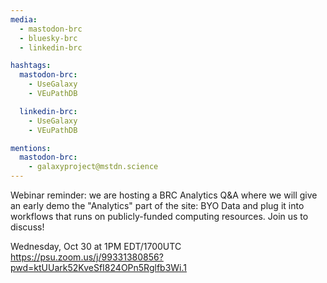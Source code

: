 ```yaml
---
media:
  - mastodon-brc
  - bluesky-brc
  - linkedin-brc

hashtags:
  mastodon-brc:
    - UseGalaxy
    - VEuPathDB

  linkedin-brc:
    - UseGalaxy
    - VEuPathDB

mentions:
  mastodon-brc:
    - galaxyproject@mstdn.science
---
```


Webinar reminder: we are hosting a BRC Analytics Q&A where we will give an early
demo the "Analytics" part of the site: BYO Data and plug it into workflows that
runs on publicly-funded computing resources. Join us to discuss!

Wednesday, Oct 30 at 1PM EDT/1700UTC
https://psu.zoom.us/j/99331380856?pwd=ktUUark52KveSfI824OPn5Rglfb3Wi.1

